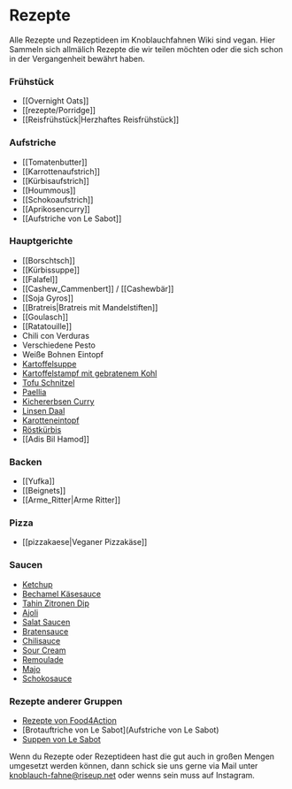 # Rezepte

Alle Rezepte und Rezeptideen im Knoblauchfahnen Wiki sind vegan. Hier Sammeln sich allmälich Rezepte die wir teilen möchten oder die sich schon in der Vergangenheit bewährt haben.

<!--- ![](images/KF_Kelle.png) --->

### Frühstück

* [[Overnight Oats]]
* [[rezepte/Porridge]]
* [[Reisfrühstück|Herzhaftes Reisfrühstück]]

### Aufstriche

* [[Tomatenbutter]]
* [[Karrottenaufstrich]]
* [[Kürbisaufstrich]]
* [[Hoummous]]
* [[Schokoaufstrich]]
* [[Aprikosencurry]]
* [[Aufstriche von Le Sabot]]

### Hauptgerichte

* [[Borschtsch]]
* [[Kürbissuppe]]
* [[Falafel]]
* [[Cashew_Cammenbert]] / [[Cashewbär]]
* [[Soja Gyros]]
* [[Bratreis|Bratreis mit Mandelstiften]]
* [[Goulasch]]
* [[Ratatouille]]
* Chili con Verduras
* Verschiedene Pesto
* Weiße Bohnen Eintopf
* [Kartoffelsuppe]()
* [Kartoffelstampf mit gebratenem Kohl]()
* [Tofu Schnitzel]()
* [Paellia]()
* [Kichererbsen Curry]()
* [Linsen Daal]()
* [Karotteneintopf]()
* [Röstkürbis]()
* [[Adis Bil Hamod]]

### Backen

* [[Yufka]]
* [[Beignets]]
* [[Arme_Ritter|Arme Ritter]]

### Pizza

* [[pizzakaese|Veganer Pizzakäse]]

### Saucen

* [Ketchup]()
* [Bechamel Käsesauce]()
* [Tahin Zitronen Dip]()
* [Ajoli]()
* [Salat Saucen]()
* [Bratensauce]()
* [Chilisauce]()
* [Sour Cream]()
* [Remoulade]()
* [Majo]()
* [Schokosauce]()

### Rezepte anderer Gruppen

* [Rezepte von Food4Action](https://food4action.noblogs.org/rezepte/)
* [Brotauftriche von Le Sabot](Aufstriche von Le Sabot)
* [Suppen von Le Sabot](https://lesabot.org/?page_id=180)

Wenn du Rezepte oder Rezeptideen hast die gut auch in großen Mengen umgesetzt werden können, dann schick sie uns gerne via Mail unter <knoblauch-fahne@riseup.net> oder wenns sein muss auf Instagram.
